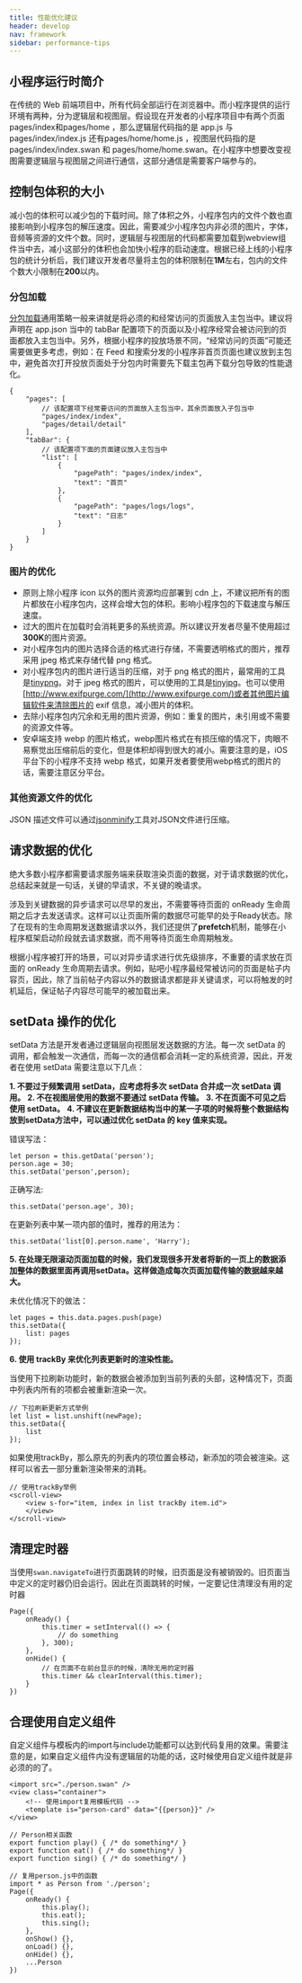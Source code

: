 ```yaml
---
title: 性能优化建议
header: develop
nav: framework
sidebar: performance-tips
---
```



## 小程序运行时简介 

在传统的 Web 前端项目中，所有代码全部运行在浏览器中。而小程序提供的运行环境有两种，分为逻辑层和视图层。假设现在开发者的小程序项目中有两个页面 pages/index和pages/home ，那么逻辑层代码指的是 app.js 与 pages/index/index.js 还有pages/home/home.js ，视图层代码指的是 pages/index/index.swan 和 pages/home/home.swan。在小程序中想要改变视图需要逻辑层与视图层之间进行通信，这部分通信是需要客户端参与的。

## 控制包体积的大小

减小包的体积可以减少包的下载时间。除了体积之外，小程序包内的文件个数也直接影响到小程序包的解压速度。因此，需要减少小程序包内非必须的图片，字体，音频等资源的文件个数。同时，逻辑层与视图层的代码都需要加载到webview组件当中去，减小这部分的体积也会加快小程序的启动速度。根据已经上线的小程序包的统计分析后，我们建议开发者尽量将主包的体积限制在**1M**左右，包内的文件个数大小限制在**200**以内。

### 分包加载

[分包加载](https://smartprogram.baidu.com/docs/develop/framework/subpackages/)通用策略一般来讲就是将必须的和经常访问的页面放入主包当中。建议将声明在 app.json 当中的 tabBar 配置项下的页面以及小程序经常会被访问到的页面都放入主包当中。另外，根据小程序的投放场景不同，“经常访问的页面”可能还需要做更多考虑，例如：在 Feed 和搜索分发的小程序非首页页面也建议放到主包中，避免首次打开投放页面处于分包内时需要先下载主包再下载分包导致的性能退化。

```
{
	"pages": [
		// 该配置项下经常要访问的页面放入主包当中，其余页面放入子包当中
		"pages/index/index",
	    "pages/detail/detail"
	],
	"tabBar": {
		// 该配置项下面的页面建议放入主包当中
	    "list": [
		    {
		        "pagePath": "pages/index/index",
		        "text": "首页"
		    },
		    {
		        "pagePath": "pages/logs/logs",
		        "text": "日志"
		    }
	    ]
	}
}
```

### 图片的优化

- 原则上除小程序 icon 以外的图片资源均应部署到 cdn 上，不建议把所有的图片都放在小程序包内，这样会增大包的体积。影响小程序包的下载速度与解压速度。
- 过大的图片在加载时会消耗更多的系统资源。所以建议开发者尽量不使用超过**300K**的图片资源。
- 对小程序包内的图片选择合适的格式进行存储，不需要透明格式的图片，推荐采用 jpeg 格式来存储代替 png 格式。
- 对小程序包内的图片进行适当的压缩，对于 png 格式的图片，最常用的工具是[tinypng](https://tinypng.com/)。对于 jpeg 格式的图片，可以使用的工具是[tinyjpg](https://tinyjpg.com/)。也可以使用[http://www.exifpurge.com/](http://www.exifpurge.com/)或者其他图片编辑软件来清除图片的 exif 信息，减小图片的体积。
- 去除小程序包内冗余和无用的图片资源，例如：重复的图片，未引用或不需要的资源文件等。
- 安卓端支持 webp 的图片格式，webp图片格式在有损压缩的情况下，肉眼不易察觉出压缩前后的变化，但是体积却得到很大的减小。需要注意的是，iOS平台下的小程序不支持 webp 格式，如果开发者要使用webp格式的图片的话，需要注意区分平台。

### 其他资源文件的优化

JSON 描述文件可以通过[jsonminify](https://www.cleancss.com/json-minify/)工具对JSON文件进行压缩。

## 请求数据的优化

绝大多数小程序都需要请求服务端来获取渲染页面的数据，对于请求数据的优化，总结起来就是一句话，关键的早请求，不关键的晚请求。

涉及到关键数据的异步请求可以尽早的发出，不需要等待页面的 onReady 生命周期之后才去发送请求。这样可以让页面所需的数据尽可能早的处于Ready状态。除了在现有的生命周期发送数据请求以外，我们还提供了**prefetch**机制，能够在小程序框架启动阶段就去请求数据，而不用等待页面生命周期触发。

根据小程序被打开的场景，可以对异步请求进行优先级排序，不重要的请求放在页面的 onReady 生命周期去请求。例如，贴吧小程序最经常被访问的页面是帖子内容页，因此，除了当前帖子内容以外的数据请求都是非关键请求，可以将触发的时机延后，保证帖子内容尽可能早的被加载出来。

## setData 操作的优化

setData 方法是开发者通过逻辑层向视图层发送数据的方法。每一次 setData 的调用，都会触发一次通信，而每一次的通信都会消耗一定的系统资源，因此，开发者在使用 setData 需要注意以下几点：

**1. 不要过于频繁调用 setData，应考虑将多次 setData 合并成一次 setData 调用。**
**2. 不在视图层使用的数据不要通过 setData 传输。**
**3. 不在页面不可见之后使用 setData。**
**4. 不建议在更新数据结构当中的某一子项的时候将整个数据结构放到setData方法中，可以通过优化 setData 的 key 值来实现。**

错误写法：
```
let person = this.getData('person');
person.age = 30;
this.setData('person',person);
```

正确写法:

```
this.setData('person.age', 30);
```

在更新列表中某一项内部的值时，推荐的用法为：

```
this.setData('list[0].person.name', 'Harry');
```
**5. 在处理无限滚动页面加载的时候，我们发现很多开发者将新的一页上的数据添加整体的数据里面再调用setData。这样做造成每次页面加载传输的数据越来越大。**

未优化情况下的做法：
```
let pages = this.data.pages.push(page)
this.setData({
	list: pages
});
```

**6. 使用 trackBy 来优化列表更新时的渲染性能。**

当使用下拉刷新功能时，新的数据会被添加到当前列表的头部，这种情况下，页面中列表内所有的项都会被重新渲染一次。
```
// 下拉刷新更新方式举例
let list = list.unshift(newPage);
this.setData({
	list
});
```
如果使用trackBy，那么原先的列表内的项位置会移动，新添加的项会被渲染。这样可以省去一部分重新渲染带来的消耗。
```
// 使用trackBy举例
<scroll-view>
	<view s-for="item, index in list trackBy item.id">
	</view>
</scroll-view>
```

## 清理定时器
当使用`swan.navigateTo`进行页面跳转的时候，旧页面是没有被销毁的。旧页面当中定义的定时器仍旧会运行。因此在页面跳转的时候，一定要记住清理没有用的定时器
```
Page({
	onReady() {
		this.timer = setInterval(() => {
			// do something
		}, 300);
	},
	onHide() {
		// 在页面不在前台显示的时候，清除无用的定时器
		this.timer && clearInterval(this.timer);
	}
})
```

## 合理使用自定义组件
自定义组件与模板内的import与include功能都可以达到代码复用的效果。需要注意的是，如果自定义组件内没有逻辑层的功能的话，这时候使用自定义组件就是非必须的的了。
```
<import src="./person.swan" />
<view class="container">
	<!-- 使用import复用模板代码 -->
	<template is="person-card" data="{{person}}" />
</view>
```

```
// Person相关函数
export function play() { /* do something*/ }
export function eat() { /* do something*/ }
export function sing() { /* do something*/ }
```

```
// 复用person.js中的函数
import * as Person from './person';
Page({
	onReady() {
		this.play();
		this.eat();
		this.sing();
	},
	onShow() {},
	onLoad() {},
	onHide() {},
	...Person
})
```




<!-- 代码包的优化
-----

### 优化大小
对于开发者来说，为了实现更加丰富的功能，所以有时会忽略对代码包大小的优化，但对于用户设备来说，需要把智能小程序所使用的代码包下载到本地空间。
所以代码包的大小会影响着用户所需的下载流量以及空间占用。另外，代码包的下载速度也会直接影响着用户的首次打开智能小程序的体验。

智能小程序的打包过程会把用户工程下所有的文件都进行打包，生成最终的用户包，所以，应该在实际开发用户包的过程中，实现业务逻辑的同时尽量去除冗余，提高复用性，及时清理不再使用的库文件和资源，来减少代码包的大小。

### 使用分包
可以合理的使用智能小程序的分包策略。按功能聚合、业务代码的使用频度等指标来进行代码包的拆分，当用户访问到不同包内的页面时，客户端再分别加载对应的分包。这样既能够减少智能小程序首次加载时的使用流量，也能够提升智能小程序首次加载时的速度。

### 图片资源优化
当使用大图片或者是长列表图片时，可能会导致客户端的内存占用上升，当占用量达到一定指标时，会触发客户端销毁智能小程序的机制。另外，大图片也可能会造成客户端的卡顿，所以建议开发者尽量减少使用大图片的资源。
<br/>
合理的使用 setData
-----
setData 是用户开发中经常使用的接口，对于手机百度智能小程序而言，使用不当也是极易引起性能问题的接口。
为了使大家更好的理解 setData 的错误用法，首先先介绍一下其背后的工作原理。

### setData 的工作原理
智能小程序的逻辑层与视图层分属于不同的运行环境，相互之间不具备直接数据共享通道，他们之间的数据传递是通过客户端的消息事件派发来实现，所以到达视图层的 object 对象并非原指针，而是数据的复制版本。两者数据也并非完全同步，而是在数据未到达视图层之前，逻辑层的数据会领先于视图层。

智能小程序的视图层使用了 san 框架，相对于其他类似 react 等 mvvm 框架来通过 virtual dom diff 来实现组件的渲染来说，san 框架是基于 data 的 diff 来进行的组件重新渲染，减少了内存的使用率与计算量，保证视图更新的高效性。所以智能小程序的视图层对于数据的变更更加敏感，感受到数据变更时则会直接触发组件的重渲染。
<br/>
### 常见不合理的使用 case
下面列举在开发者开发的过程中会常见的使用 setData 不当的场景。

#### 1. setData 数据粒度划分不够

常见场景：开发者仅改变对象中某个属性的值，setData 的数据却是整个对象
例如：假设 person 的模型为
```js
		{
			name:'swan',
			age:'20',
			sex:'man',
			getName:fn,
			……
		}
```
错误写法：
```js	
		let person = this.getData('person');
		person.age = 30;
		this.setData('person',person);
```		
正确写法：
```js		
		this.setData('person.age',30);
```		
此时，若逻辑层直接向视图层传递更新整个 person ，那么首先传输的数据量会成倍增长，其次，视图层中所有使用了 person 中任何属性的组件均重新渲染。
好在逻辑层对于此处进行了优化，在逻辑层先进行数据对比，自动将 setData('person',person) 补全为 setData('person.age',30)。
但上述写法也依旧使逻辑层增加处理过程，并且对于特殊的数据类型，如 array ，逻辑层的 diff 比较无法精准到具体 key 。
例如：假设 numbers 模型为 [1,2,3,4,5]
错误写法：
```js	
		let numbers = this.getData('numbers');
		numbers.unshift();
		this.setData('numbers',numbers);
```				
正确写法：
```js	
		this.unshiftData(array);
```				
所以在开发过程中，开发者应正确划分 setData 的数据粒度，以优化程序性能。
<br/>
#### 2. 频繁的 setData
原因同上，频繁的 setData，常见场景如 setInterval ，或其他循环执行。
上述操作逻辑层每次均会通过客户端传递数据到视图层，消耗用户的网络流量与增加传输次数。并且，视图层也会频繁的重渲染组件，造成用户视觉卡顿等不好的体验。
<br/>
#### 3. 智能小程序页面不可见后进行 setData
在页面进入到后台状态时，程序后台的 setData 会占用前台页面的执行资源，且后台页面的渲染对用户并不可见，导致资源浪费。所以在页面隐藏时，不应该继续进行 setData 。 -->
